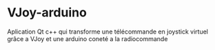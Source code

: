 # VJoy-arduino
Aplication Qt c++ qui transforme une télécommande en joystick virtuel grâce a VJoy et une arduino coneté a la radiocommande
